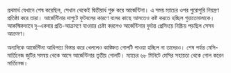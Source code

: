প্রথমার্ধ যেখানে শেষ করেছিল, সেখান থেকেই দ্বিতীয়ার্ধ শুরু করে আর্জেন্টিনা। এ সময় ম্যাচের ওপর পুরোপুরি নিয়ন্ত্রণ প্রতিষ্ঠা করে তারা। আর্জেন্টিনার দাপুটে ফুটবলের কারণে বলের কাছে আসতেও কষ্ট করতে হচ্ছিল গুয়াতেমালাকে। আকস্মিকভাবে দু–একবার প্রতি-আক্রমণে যাওয়ার চেষ্টা করলেও আর্জেন্টিনার দুর্দান্ত প্রেসিংয়ে নিষ্ক্রিয় পড়ছিল সেসব আক্রমণ।

অন্যদিকে আর্জেন্টিনা আধিপত্য বিস্তার করে খেললেও কাঙ্ক্ষিত গোলটি পাওয়া হচ্ছিল না তাদেরও। শেষ পর্যন্ত মেসি-মার্তিনেজ জুটির সমন্বয় থেকে আসে আর্জেন্টিনার তৃতীয় গোলটি। ম্যাচের ৬৮ মিনিটে মেসির সহায়তা থেকে গোল করেন মার্তিনেজ।
